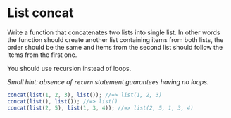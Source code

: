 # List concat

Write a function that concatenates two lists into single list. In other words
the function should create another list containing items from both lists,
the order should be the same and items from the second list should follow
the items from the first one.

You should use recursion instead of loops.

_Small hint: absence of `return` statement guarantees having no loops._

```javascript
concat(list(1, 2, 3), list()); //=> list(1, 2, 3)
concat(list(), list()); //=> list()
concat(list(2, 5), list(1, 3, 4)); //=> list(2, 5, 1, 3, 4)
```
